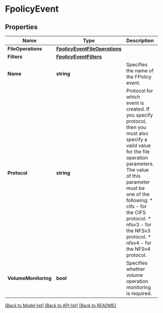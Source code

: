 # FpolicyEvent

## Properties

Name | Type | Description | Notes
------------ | ------------- | ------------- | -------------
**FileOperations** | [**FpolicyEventFileOperations**](fpolicy_event_file_operations.md) |  | [optional] 
**Filters** | [**FpolicyEventFilters**](fpolicy_event_filters.md) |  | [optional] 
**Name** | **string** | Specifies the name of the FPolicy event. | [optional] 
**Protocol** | **string** | Protocol for which event is created. If you specify protocol, then you must also specify a valid value for the file operation parameters.   The value of this parameter must be one of the following:     * cifs  - for the CIFS protocol.     * nfsv3 - for the NFSv3 protocol.     * nfsv4 - for the NFSv4 protocol.  | [optional] 
**VolumeMonitoring** | **bool** | Specifies whether volume operation monitoring is required. | [optional] [default to false]

[[Back to Model list]](../README.md#documentation-for-models) [[Back to API list]](../README.md#documentation-for-api-endpoints) [[Back to README]](../README.md)


